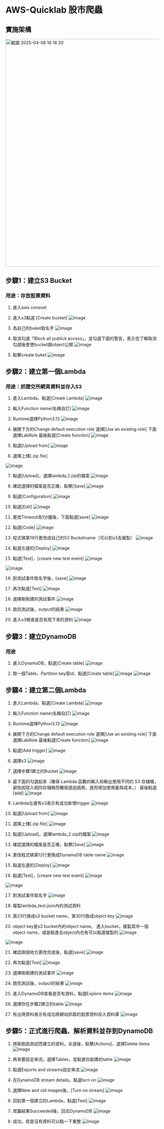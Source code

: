 # AWS-Quicklab 股市爬蟲
## 實施架構
<img width="749" alt="截圖 2025-04-08 16 18 20" src="https://github.com/user-attachments/assets/ed6b43ee-db9b-4ad9-a8cf-0ff08e0d0e81" />

## 步驟1：建立S3 Bucket
### 用途：存放股票資料
1. 進入aws consoel
2. 進入s3點選 [Create bucket]
![image](https://github.com/user-attachments/assets/bb3002b8-0539-43bb-b9d8-7c409f44c1f9)
3. 為自己的buket取名字
![image](https://github.com/user-attachments/assets/9d9f90a9-ff52-4219-a9bd-5eb5a2d5ac0a)

4. 取消勾選「Block all publick access」，並勾選下面的警告，表示您了解取消勾選後會使bucket跟object公開
![image](https://github.com/user-attachments/assets/fbbce094-537c-4034-b82f-c3c4d467da15)

5. 點擊create buket
![image](https://github.com/user-attachments/assets/dbc9ceb0-3ae1-4119-ab51-beb75f619b75)

## 步驟2：建立第一個Lambda
### 用途：抓證交所網頁資料並存入S3
1. 進入Lambda，點選[Create Lambda]
![image](https://github.com/user-attachments/assets/d93bb68c-c640-4884-a1e3-45622bc1acfd)

2. 輸入Function name(名稱自訂)
![image](https://github.com/user-attachments/assets/4445dbc8-32b2-47e9-8222-df71733d832a)

3. Runtime選擇Python3.13
![image](https://github.com/user-attachments/assets/085d261b-2c9f-4804-a0c9-a3c7cf8fa431)

4. 展開下方的Change default execution role
    選擇[Use an existing role]
    下面選擇LabRole
    最後點選[Create function]
![image](https://github.com/user-attachments/assets/e7b844cd-32f2-4415-b07c-a8c22c8ad7c7)

5. 點選[Upload from]
![image](https://github.com/user-attachments/assets/280d61e3-c4dc-4e3d-8483-561f110121c1)

6. 選擇上傳[.zip file]

![image](https://github.com/user-attachments/assets/23844390-c02a-4b95-b512-23715bf0b271)

7. 點選[Upload]，選擇lambda_1.zip的檔案
![image](https://github.com/user-attachments/assets/8ff11714-ee9f-4785-8fb7-ec7bde80bc78)

8. 確認選擇的檔案是否正確，點擊[Save]
![image](https://github.com/user-attachments/assets/7f03d3f7-624d-4889-998f-2ed632b7cea2)

9. 點選[Configuration]
![image](https://github.com/user-attachments/assets/069b47e0-6a4c-409a-be05-57cf6faf1d8d)

10. 點選[Edit]
![image](https://github.com/user-attachments/assets/609b940c-9f6f-4ea5-a44e-b51dd33717ea)

11. 更改Timeout為1分鐘後，下面點選[save]
![image](https://github.com/user-attachments/assets/3eeb9120-ae02-4431-a8bc-bdb33b0461f8)

12. 點選[Code]
![image](https://github.com/user-attachments/assets/ff36cfae-d6a6-4fe2-b33f-f2b750fad32b)

13. 程式碼第19行更改成自己的S3 Bucketname（可以到s3去複製）
![image](https://github.com/user-attachments/assets/b71a704b-5dc0-4a3a-b031-97dbc6c1dd39)

14. 點選左邊的[Deploy]
![image](https://github.com/user-attachments/assets/babfa83b-12a1-4f0c-b3bb-a8f7124f783b)

15. 點選[Test]，[creare new test event]
![image](https://github.com/user-attachments/assets/5f14d875-5d71-4004-9186-6d7570d1072a)

![image](https://github.com/user-attachments/assets/bfa181f0-5365-4372-9938-560c69ab62f7)

16. 對測試事件取名字後，[save]
![image](https://github.com/user-attachments/assets/ed5a496c-0c4a-4f3b-b3e6-4cd68480a003)

17. 再次點選[Test]
![image](https://github.com/user-attachments/assets/8568856e-3f59-4ce3-9788-1505adf52ec4)

18. 選擇剛剛建的測試事件
![image](https://github.com/user-attachments/assets/70330f23-51d0-40d9-ac9c-05e7732c022f)

19. 跑完測試後，output的結果
![image](https://github.com/user-attachments/assets/45bab91a-7b05-4493-a12d-fb252abf5b22)

20. 進入s3檢查是否有爬下來的資料
![image](https://github.com/user-attachments/assets/a165a8ff-fdcf-403e-bc7d-59c54599e589)

## 步驟3：建立DynamoDB
### 用途
1. 進入DynamoDB，點選[Create table]
![image](https://github.com/user-attachments/assets/70953dca-c2b2-4910-8994-1f88b8d55c7e)

2. 取一個Table，Partition key寫id，點選[Create table]
![image](https://github.com/user-attachments/assets/331e3579-91be-4b47-b2ab-cccee9680a98)
![image](https://github.com/user-attachments/assets/de801c65-5908-4e3f-a6f7-d82de717c3e7)

## 步驟4：建立第二個Lambda
1. 進入Lambda，點選[Create Lambda]
![image](https://github.com/user-attachments/assets/b74b03c2-8e19-45fa-8907-79e4f0242ae1)

2. 輸入Function name(名稱自訂)
![image](https://github.com/user-attachments/assets/03c46dc4-cb81-4bc3-9432-25e346cc6d0e)

3. Runtime選擇Python3.13
![image](https://github.com/user-attachments/assets/a7d01c58-4edd-45f3-a565-c3e9792f61cb)

4. 展開下方的Change default execution role
    選擇[Use an existing role]
    下面選擇LabRole
    最後點選[Create function]
![image](https://github.com/user-attachments/assets/fb8f6879-47db-49ad-b0c0-599babca6307)

5. 點選[Add trigger]
![image](https://github.com/user-attachments/assets/43dda8b3-9a89-4ea4-bced-f5e5a698e95b)

6. 選擇s3
![image](https://github.com/user-attachments/assets/8f132e1b-3ead-47fb-86c4-36c81bbf09ae)

7. 選擇步驟1建立的Bucket
![image](https://github.com/user-attachments/assets/92e475c3-7034-44d0-ab66-e8ab2dcd3b9d)

8. 最下面的勾選起來（確保 Lambda 函數的輸入和輸出使用不同的 S3 存儲桶，避免因寫入相同存儲桶而觸發遞迴調用，進而增加使用量與成本。）
最後點選[add]
![image](https://github.com/user-attachments/assets/1e365d0d-4530-4152-9c54-35029cf97942)

9. Lambda左邊有s3表示有成功新增trigger
![image](https://github.com/user-attachments/assets/cdf1bc98-fea9-4e7c-904b-501bbd70ee66)

10. 點選[Upload from]
![image](https://github.com/user-attachments/assets/fb2a55f0-2c57-42cc-8ac3-54f90c261347)

11. 選擇上傳[.zip file]
![image](https://github.com/user-attachments/assets/14a17f76-42a0-49f6-951b-e3bef8dfe8fe)

12. 點選[Upload]，選擇lambda_2.zip的檔案
![image](https://github.com/user-attachments/assets/75da15b9-a14d-452c-beeb-bd994961313d)

13. 確認選擇的檔案是否正確，點擊[Save]
![image](https://github.com/user-attachments/assets/54832639-a2f3-4c73-9de5-3dee2571e2e4)

14. 更改程式碼第12行更換成DynamoDB table name
![image](https://github.com/user-attachments/assets/f1942918-ab7a-4ceb-bcce-e0c8e65de335)

15. 點選左邊的[Deploy]
![image](https://github.com/user-attachments/assets/6e230941-bbbc-4365-9c53-59408b5264ae)

16. 點選[Test]，[creare new test event]
![image](https://github.com/user-attachments/assets/cff24bd4-8a4c-4c9b-bdca-a1c697c570f7)

![image](https://github.com/user-attachments/assets/ed12f488-bc05-4d1e-a009-0a420e89d33c)

17. 對測試事件取名字
![image](https://github.com/user-attachments/assets/96940cb0-e3a4-4a9b-b33b-a63b5a882cae)

18. 複製lambda_test.json內的測試資料
19. 第23行換成s3 bucket name，第30行換成object key
![image](https://github.com/user-attachments/assets/6e9012ef-a49d-44de-9d6d-a310cd7966f3)

20. object key是s3 bucket內的object name。
進入bucket，複製其中一個object name，或是點進去object內也有可以點選複製的
![image](https://github.com/user-attachments/assets/73172787-c586-49ca-b64b-b0ae80a1a743)

![image](https://github.com/user-attachments/assets/e9ae6d6e-ece0-4dcb-ae12-b173831035cd)

21. 確認兩個地方更改完成後，點選[save]
![image](https://github.com/user-attachments/assets/99b5727d-6aca-4d37-b554-4238f07bba5f)

22. 再次點選[Test]
![image](https://github.com/user-attachments/assets/6a649a11-c30a-406b-810b-80447b450082)

23. 選擇剛剛建的測試事件
![image](https://github.com/user-attachments/assets/0746e357-3c5d-4754-bb71-a80eddd53ead)

24. 跑完測試後，output的結果
![image](https://github.com/user-attachments/assets/a1c4fce7-e0f0-4bdf-aa02-e5f1eb4ce1c9)

25. 進入DynamoDB查看是否有資料，點選Explore items
![image](https://github.com/user-attachments/assets/fe242f5d-267c-4e2e-8b1f-ee0061a857cc)

26. 選擇你在步驟2建立的table
![image](https://github.com/user-attachments/assets/7bde5607-041d-4a8c-b7f8-794e4928adc7)

27. 有出現資料表示有成功將網站抓取的股票資料存入資料庫
![image](https://github.com/user-attachments/assets/7d4576e6-0bd1-4613-b6c5-25c2d5566b9d)


## 步驟5：正式進行爬蟲、解析資料並存到DynamoDB
1. 將剛剛因測試而建立的資料。全選後，點擊[Actions]，選擇Delete items
![image](https://github.com/user-attachments/assets/d710018d-f395-44bc-94ad-fca5aced9b4b)

2. 再來要設定串流。選擇Tables，並點進你創建的table
![image](https://github.com/user-attachments/assets/0d0ac35b-9f80-48c6-a31f-62a36d756b1f)

3. 點選Exports and streams設定串流
![image](https://github.com/user-attachments/assets/f6228da2-5d01-47c0-9ac0-1e8a05430030)

4. 在DynamoDB stream details，點選turn on
![image](https://github.com/user-attachments/assets/0fd8c35a-0701-4cc4-ada5-8e19dbe8ecfb)

5. 選擇New and old images後，[Turn on stream]
![image](https://github.com/user-attachments/assets/9b3f039f-e83a-47ad-930f-f2ff10ac82b5)

6. 回到第一個建立的Lambda，點選[Test]
![image](https://github.com/user-attachments/assets/edbeb632-7903-4f09-a858-0b62d246288c)

7. 爬蟲結果Succeeded後，回去DynamoDB
![image](https://github.com/user-attachments/assets/d2851fd5-4684-4a22-a634-df2d8fab565d)

8. 成功，若是沒有資料可以點一下重整
![image](https://github.com/user-attachments/assets/5212c768-1003-49c9-9151-b24afb609029)
